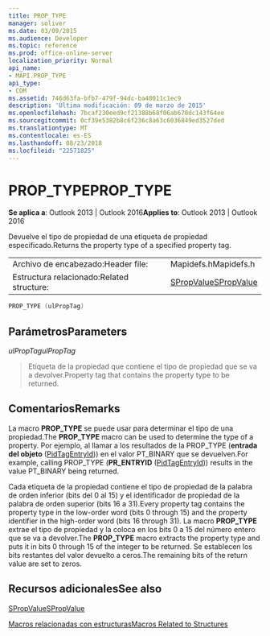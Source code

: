 ```yaml
---
title: PROP_TYPE
manager: soliver
ms.date: 03/09/2015
ms.audience: Developer
ms.topic: reference
ms.prod: office-online-server
localization_priority: Normal
api_name:
- MAPI.PROP_TYPE
api_type:
- COM
ms.assetid: 746d63fa-bfb7-479f-94dc-ba40011c1ec9
description: 'Última modificación: 09 de marzo de 2015'
ms.openlocfilehash: 7bcaf230eed9cf21388b68f06ab678dc143f64ee
ms.sourcegitcommit: 0cf39e5382b8c6f236c8a63c6036849ed3527ded
ms.translationtype: MT
ms.contentlocale: es-ES
ms.lasthandoff: 08/23/2018
ms.locfileid: "22571825"
---
```

# <a name="proptype"></a><span data-ttu-id="7d9c6-103">PROP_TYPE</span><span class="sxs-lookup"><span data-stu-id="7d9c6-103">PROP_TYPE</span></span>

  
  
<span data-ttu-id="7d9c6-104">**Se aplica a**: Outlook 2013 | Outlook 2016</span><span class="sxs-lookup"><span data-stu-id="7d9c6-104">**Applies to**: Outlook 2013 | Outlook 2016</span></span> 
  
<span data-ttu-id="7d9c6-105">Devuelve el tipo de propiedad de una etiqueta de propiedad especificado.</span><span class="sxs-lookup"><span data-stu-id="7d9c6-105">Returns the property type of a specified property tag.</span></span>
  
|||
|:-----|:-----|
|<span data-ttu-id="7d9c6-106">Archivo de encabezado:</span><span class="sxs-lookup"><span data-stu-id="7d9c6-106">Header file:</span></span>  <br/> |<span data-ttu-id="7d9c6-107">Mapidefs.h</span><span class="sxs-lookup"><span data-stu-id="7d9c6-107">Mapidefs.h</span></span>  <br/> |
|<span data-ttu-id="7d9c6-108">Estructura relacionado:</span><span class="sxs-lookup"><span data-stu-id="7d9c6-108">Related structure:</span></span>  <br/> |[<span data-ttu-id="7d9c6-109">SPropValue</span><span class="sxs-lookup"><span data-stu-id="7d9c6-109">SPropValue</span></span>](spropvalue.md) <br/> |
   
```cpp
PROP_TYPE (ulPropTag)
```

## <a name="parameters"></a><span data-ttu-id="7d9c6-110">Parámetros</span><span class="sxs-lookup"><span data-stu-id="7d9c6-110">Parameters</span></span>

 <span data-ttu-id="7d9c6-111">_ulPropTag_</span><span class="sxs-lookup"><span data-stu-id="7d9c6-111">_ulPropTag_</span></span>
  
> <span data-ttu-id="7d9c6-112">Etiqueta de la propiedad que contiene el tipo de propiedad que se va a devolver.</span><span class="sxs-lookup"><span data-stu-id="7d9c6-112">Property tag that contains the property type to be returned.</span></span>
    
## <a name="remarks"></a><span data-ttu-id="7d9c6-113">Comentarios</span><span class="sxs-lookup"><span data-stu-id="7d9c6-113">Remarks</span></span>

<span data-ttu-id="7d9c6-114">La macro **PROP_TYPE** se puede usar para determinar el tipo de una propiedad.</span><span class="sxs-lookup"><span data-stu-id="7d9c6-114">The **PROP_TYPE** macro can be used to determine the type of a property.</span></span> <span data-ttu-id="7d9c6-115">Por ejemplo, al llamar a los resultados de la PROP_TYPE (**entrada del objeto** ([PidTagEntryId](pidtagentryid-canonical-property.md))) en el valor PT_BINARY que se devuelven.</span><span class="sxs-lookup"><span data-stu-id="7d9c6-115">For example, calling PROP_TYPE (**PR_ENTRYID** ([PidTagEntryId](pidtagentryid-canonical-property.md))) results in the value PT_BINARY being returned.</span></span>
  
<span data-ttu-id="7d9c6-116">Cada etiqueta de la propiedad contiene el tipo de propiedad de la palabra de orden inferior (bits del 0 al 15) y el identificador de propiedad de la palabra de orden superior (bits 16 a 31).</span><span class="sxs-lookup"><span data-stu-id="7d9c6-116">Every property tag contains the property type in the low-order word (bits 0 through 15) and the property identifier in the high-order word (bits 16 through 31).</span></span> <span data-ttu-id="7d9c6-117">La macro **PROP_TYPE** extrae el tipo de propiedad y la coloca en los bits 0 a 15 del número entero que se va a devolver.</span><span class="sxs-lookup"><span data-stu-id="7d9c6-117">The **PROP_TYPE** macro extracts the property type and puts it in bits 0 through 15 of the integer to be returned.</span></span> <span data-ttu-id="7d9c6-118">Se establecen los bits restantes del valor devuelto a ceros.</span><span class="sxs-lookup"><span data-stu-id="7d9c6-118">The remaining bits of the return value are set to zeros.</span></span> 
  
## <a name="see-also"></a><span data-ttu-id="7d9c6-119">Recursos adicionales</span><span class="sxs-lookup"><span data-stu-id="7d9c6-119">See also</span></span>



[<span data-ttu-id="7d9c6-120">SPropValue</span><span class="sxs-lookup"><span data-stu-id="7d9c6-120">SPropValue</span></span>](spropvalue.md)


[<span data-ttu-id="7d9c6-121">Macros relacionadas con estructuras</span><span class="sxs-lookup"><span data-stu-id="7d9c6-121">Macros Related to Structures</span></span>](macros-related-to-structures.md)

